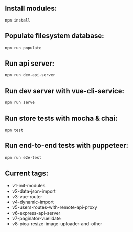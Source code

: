 ## Install modules:
```npm install```

## Populate filesystem database:
```npm run populate```

## Run api server:
```npm run dev-api-server```

## Run dev server with vue-cli-service:
```npm run serve```

## Run store tests with mocha & chai:
```npm test```

## Run end-to-end tests with puppeteer:
```npm run e2e-test```

## Current tags:
- v1-init-modules
- v2-data-json-import
- v3-vue-router
- v4-dynamic-import
- v5-users-routes-with-remote-api-proxy
- v6-express-api-server
- v7-paginator-vuelidate
- v8-pica-resize-image-uploader-and-other

